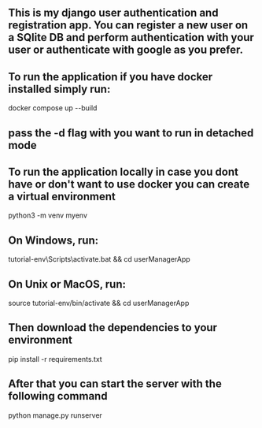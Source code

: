 ## This is my django user authentication and registration app. You can register a new user on a SQlite DB and perform authentication with your user or authenticate with google as you prefer.



## To run the application if you have docker installed simply run:

docker compose up --build

## pass the -d flag with you want to run in detached mode


## To run the application locally in case you dont have or don't want to use docker you can create a virtual environment

python3 -m venv myenv

## On Windows, run:

tutorial-env\Scripts\activate.bat && cd userManagerApp

## On Unix or MacOS, run:

source tutorial-env/bin/activate && cd userManagerApp

## Then download the dependencies to your environment

pip install -r requirements.txt

## After that you can start the server with the following command

python manage.py runserver